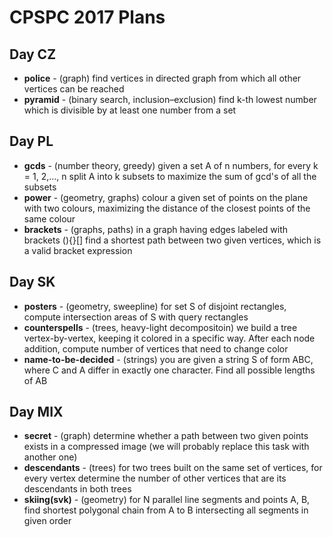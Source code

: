 CPSPC 2017 Plans
================

Day CZ
------

  * **police** - (graph) find vertices in directed graph from which all other vertices can be reached
  * **pyramid** - (binary search, inclusion–exclusion) find k-th lowest number which is divisible by at least one number from a set


Day PL
------
  * **gcds** - (number theory, greedy) given a set A of n numbers, for every k = 1, 2,..., n split A into k subsets to maximize the sum of gcd's of all the subsets
  * **power** - (geometry, graphs) colour a given set of points on the plane with two colours, maximizing the distance of the closest points of the same colour
  * **brackets** - (graphs, paths) in a graph having edges labeled with brackets (){}[] find a shortest path between two given vertices, which is a valid bracket expression
  
Day SK
------
  * **posters** - (geometry, sweepline) for set S of disjoint rectangles, compute intersection areas of S with query rectangles
  * **counterspells** - (trees, heavy-light decompositoin) we build a tree vertex-by-vertex, keeping it colored in a specific way. After each node addition, compute number of vertices that need to change color
  * **name-to-be-decided** - (strings) you are given a string S of form ABC, where C and A differ in exactly one character. Find all possible lengths of AB

Day MIX
-------

  * **secret** - (graph) determine whether a path between two given points exists in a compressed image (we will probably replace this task with another one)
  * **descendants** - (trees) for two trees built on the same set of vertices, for every vertex determine the number of other vertices that are its descendants in both trees
  * **skiing(svk)** - (geometry) for N parallel line segments and points A, B, find shortest polygonal chain from A to B intersecting all segments in given order